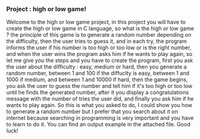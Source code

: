### Project : high or low game!
Welcome to the high or low game project, in this project you will have to create the high or low game in C language, so what is the high or low game ? the principle of this game is to generate a random number depending on the difficulty, then the user tries to guess it, and in each try, the program informs the user if his number is too high or too low or is the right number, and when the user wins the program asks him if he wants to play again, so let me give you the steps and you have to create the program, first you ask the user about the difficulty : easy, medium or hard, then you generate a random number, between 1 and 100 if the diffuclty is easy, between 1 and 1000 if medium, and between 1 and 10000 if hard, then the game begins, you ask the user to guess the number and tell him if it's too high or too low until he finds the generated number, after it you display a congratulations message with the number of tries the user did, and finally you ask him if he wants to play again. So this is what you asked to do, I could show you how to generate a random number but I prefer that you search about it on internet because searching in programming is very important and you have to learn to do it. You can find an output example in the attached file. Good luck!
